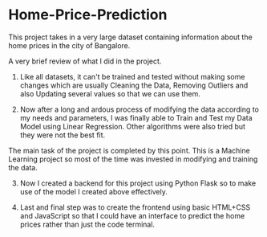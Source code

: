 # Home-Price-Prediction

This project takes in a very large dataset containing information about the home prices in the city of Bangalore.

A very brief review of what I did in the project. 

1. Like all datasets, it can't be trained and tested without making some changes which are usually Cleaning the Data, Removing Outliers and also Updating several values so that we can use them. 

2. Now after a long and ardous process of modifying the data according to my needs and parameters, I was finally able to Train and Test my Data Model using Linear Regression. Other algorithms were also tried but they were not the best fit. 

The main task of the project is completed by this point. This is a Machine Learning project so most of the time was invested in modifying and training the data.

3. Now I created a backend for this project using Python Flask so to make use of the model I created above effectively.

4. Last and final step was to create the frontend using basic HTML+CSS and JavaScript so that I could have an interface to predict the home prices rather than just the code terminal. 

